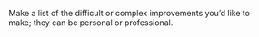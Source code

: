 Make a list of the difficult or complex improvements you’d like to  
make; they can be personal or professional.

